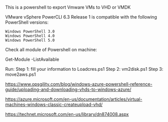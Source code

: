 This is a powershell to export Vmware VMs to VHD or VMDK

VMware vSphere PowerCLI 6.3 Release 1 is compatible with the following PowerShell versions:

    Windows PowerShell 3.0
    Windows PowerShell 4.0
    Windows PowerShell 5.0

Check all module of Powershell on machine:

Get-Module -ListAvailable

Run:
Step 1: fill your information to Loadcres.ps1
Step 2: vm2disk.ps1
Step 3: move2aws.ps1


https://www.opsgility.com/blog/windows-azure-powershell-reference-guide/uploading-and-downloading-vhds-to-windows-azure/

https://azure.microsoft.com/en-us/documentation/articles/virtual-machines-windows-classic-createupload-vhd/

https://technet.microsoft.com/en-us/library/dn874008.aspx
